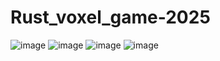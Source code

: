 # Rust_voxel_game-2025
![image](https://github.com/user-attachments/assets/d8ad009a-7e82-4ea6-9022-f747d9319e13)
![image](https://github.com/user-attachments/assets/c76d724d-fe78-44dc-92a2-0b8aa61c9861)
![image](https://github.com/user-attachments/assets/55606cdd-48e4-45bc-83b8-712ac199b264)
![image](https://github.com/user-attachments/assets/f04b8ad3-01c9-43fd-8f17-90f82c66a4a3)

